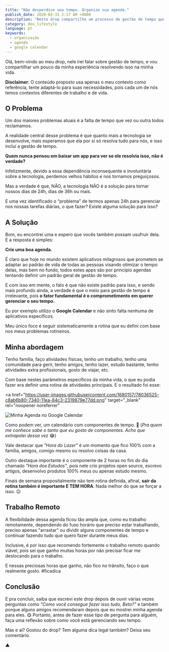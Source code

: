 ```yaml
---
title: "Não desperdice seu tempo. Organize sua agenda."
publish_date: 2020-03-31 2:17 AM +0000
description: "Neste drop compartilho um processo de gestão de tempo que eu mesmo defini utilizando o Google Calendar e hábitos simples."
category: dev_lifestyle
language: pt
keywords:
  - organização
  - agenda
  - google calendar
---
```


Olá, bem-vindo ao meu drop, nele irei falar sobre gestão de tempo, e vou compartilhar um pouco da minha experiência resolvendo isso na minha vida.

**Disclaimer**: O conteúdo proposto usa apenas o meu contexto como referência, tente adaptá-lo para suas necessidades, pois cada um de nós temos contextos diferentes de trabalho e de vida.

## O Problema

Um dos maiores problemas atuais é a falta de tempo que vez ou outra todos reclamamos.

A realidade central desse problema é que quanto mais a tecnologia se desenvolve, mais esperamos que ela por si só resolva tudo para nós, e isso incluí a gestão de tempo.

**Quem nunca pensou em baixar um app para ver se ele resolvia isso, não é verdade?**

Infelizmente, devido a essa dependência inconsequente e involuntária sobre a tecnologia, perdemos velhos hábitos e nos tornamos preguiçosos.

Mas a verdade é que, NÃO, a tecnologia NÃO é a solução para tornar nossos dias de 24h, dias de 36h ou mais.

E uma vez identificado o “problema” de termos apenas 24h para gerenciar nos nossas tarefas diárias, o que fazer? Existe alguma solução para isso?

## A Solução

Bom, eu encontrei uma e espero que vocês também possam usufruir dela. E a resposta é simples:

**Crie uma boa agenda.**

É claro que hoje no mundo existem aplicativos milagrosos que prometem se adaptar ao padrão de vida de todas as pessoas visando otimizar o tempo delas, mas bem no fundo, todos estes apps são por princípio agendas tentando definir um padrão geral de gestão de tempo.

E com isso em mente, o fato é que não existe padrão para isso, e sendo mais profundo ainda, a verdade é que o meio para gestão de tempo é irrelevante, pois **o fator fundamental é o comprometimento em querer gerenciar o seu tempo.**

Eu por exemplo utilizo o **Google Calendar** e não sinto falta nenhuma de aplicativos específicos.

Meu único foco é seguir sistematicamente a rotina que eu defini com base nos meus problemas rotineiros.

## Minha abordagem

Tenho família, faço atividades físicas, tenho um trabalho, tenho uma comunidade para gerir, tenho amigos, tenho lazer, estudo bastante, tenho atividades extra profissionais, gosto de viajar, etc.

Com base nestes parâmetros específicos da minha vida, o que eu podia fazer era definir uma rotina de atividades principais. E o resultado foi esse:

<a
  href="https://user-images.githubusercontent.com/1680157/78036525-c8ab6b80-7340-11ea-84c3-2319879e77dd.png"
  target="_blank"
  rel="noopener noreferrer"
>
  <img
    src="https://user-images.githubusercontent.com/1680157/78036525-c8ab6b80-7340-11ea-84c3-2319879e77dd.png"
    alt="Minha Agenda no Google Calendar"
  />
</a>

Como podem ver, um calendário com componentes de tempo. 🤯 (_Pra quem me conhece sabe o tanto que eu gosto de componentes. Acho que extrapolei dessa vez_ 😂)

Vale destacar que _"Hora do Lazer"_ é um momento que fico 100% com a família, amigos, comigo mesmo ou resolvo coisas da casa.

Outro destaque importante é o componente de 2 horas no fim do dia chamado _"Hora dos Estudos"_, pois nele crio projetos open source, escrevo artigos, desenvolvo produtos 100% meus ou apenas estudo mesmo.

Finais de semana propositalmente não tem rotina definida, afinal, **sair da rotina também é importante E TEM HORA**. Nada melhor do que se forçar a isso. 😉

## Trabalho Remoto

A flexibilidade dessa agenda ficou tão ampla que, como eu trabalho remotamente, dependendo do fuso horário que preciso estar trabalhando, preciso apenas "arrastar" ou dividir alguns componentes de tempo e continuar fazendo tudo que quero fazer durante meus dias.

Inclusive, é por isso que recomendo fortemente o trabalho remoto quando viável, pois sei que ganho muitas horas por não precisar ficar me deslocando para o trabalho.

E nessas preciosas horas que ganho, não fico no trânsito, faço o que realmente gosto. #ficadica

## Conclusão

E pra concluir, saiba que escrevi este drop depois de ouvir várias vezes perguntas como _"Como você consegue fazer isso tudo, Beto?"_ e também porque alguns amigos recomendaram depois que eu mostrei minha agenda para eles. 😋 Portanto, antes de fazer esse tipo de pergunta para alguém, faça uma reflexão sobre como você está gerenciando seu tempo.

Mas e aí? Gostou do drop? Tem alguma dica legal também? Deixa seu comentário.

▲
